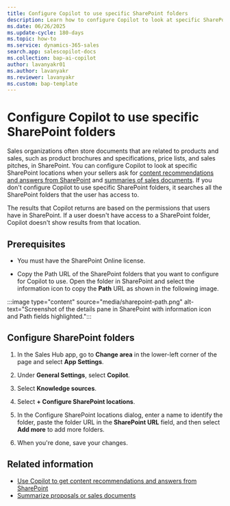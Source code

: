 ```yaml
---
title: Configure Copilot to use specific SharePoint folders
description: Learn how to configure Copilot to look at specific SharePoint locations to get content recommendations and answers from SharePoint.
ms.date: 06/26/2025
ms.update-cycle: 180-days
ms.topic: how-to
ms.service: dynamics-365-sales
search.app: salescopilot-docs
ms.collection: bap-ai-copilot
author: lavanyakr01
ms.author: lavanyakr
ms.reviewer: lavanyakr
ms.custom: bap-template
---
```


# Configure Copilot to use specific SharePoint folders

Sales organizations often store documents that are related to products and sales, such as product brochures and specifications, price lists, and sales pitches, in SharePoint. You can configure Copilot to look at specific SharePoint locations when your sellers ask for [content recommendations and answers from SharePoint](copilot-get-doc-suggestions.md) and [summaries of sales documents](copilot-get-information.md#summarize-proposals-or-sales-documents-). If you don't configure Copilot to use specific SharePoint folders, it searches all the SharePoint folders that the user has access to. 

The results that Copilot returns are based on the permissions that users have in SharePoint. If a user doesn't have access to a SharePoint folder, Copilot doesn't show results from that location.


## Prerequisites

- You must have the SharePoint Online license.

- Copy the Path URL of the SharePoint folders that you want to configure for Copilot to use. Open the folder in SharePoint and select the information icon to copy the **Path** URL as shown in the following image.

:::image type="content" source="media/sharepoint-path.png" alt-text="Screenshot of the details pane in SharePoint with information icon and Path fields highlighted.":::

## Configure SharePoint folders

1. In the Sales Hub app, go to **Change area** in the lower-left corner of the page and select **App Settings**.

1. Under **General Settings**, select **Copilot**.

1. Select **Knowledge sources**.

1. Select **+ Configure SharePoint locations**.

1. In the Configure SharePoint locations dialog, enter a name to identify the folder, paste the folder URL in the **SharePoint URL** field, and then select **Add more** to add more folders.

1. When you're done, save your changes.

## Related information

- [Use Copilot to get content recommendations and answers from SharePoint](copilot-get-doc-suggestions.md)
- [Summarize proposals or sales documents](copilot-get-information.md#summarize-proposals-or-sales-documents-)
